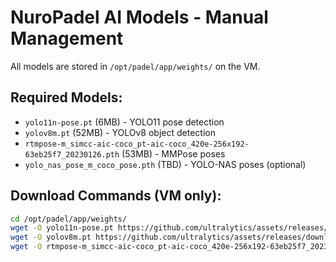 # NuroPadel AI Models - Manual Management

All models are stored in `/opt/padel/app/weights/` on the VM.

## Required Models:
- `yolo11n-pose.pt` (6MB) - YOLO11 pose detection
- `yolov8m.pt` (52MB) - YOLOv8 object detection  
- `rtmpose-m_simcc-aic-coco_pt-aic-coco_420e-256x192-63eb25f7_20230126.pth` (53MB) - MMPose poses
- `yolo_nas_pose_m_coco_pose.pth` (TBD) - YOLO-NAS poses (optional)

## Download Commands (VM only):
```bash
cd /opt/padel/app/weights/
wget -O yolo11n-pose.pt https://github.com/ultralytics/assets/releases/download/v8.3.0/yolo11n-pose.pt
wget -O yolov8m.pt https://github.com/ultralytics/assets/releases/download/v8.2.0/yolov8m.pt
wget -O rtmpose-m_simcc-aic-coco_pt-aic-coco_420e-256x192-63eb25f7_20230126.pth https://download.openmmlab.com/mmpose/v1/projects/rtmposev1/rtmpose-m_simcc-aic-coco_pt-aic-coco_420e-256x192-63eb25f7_20230126.pth
